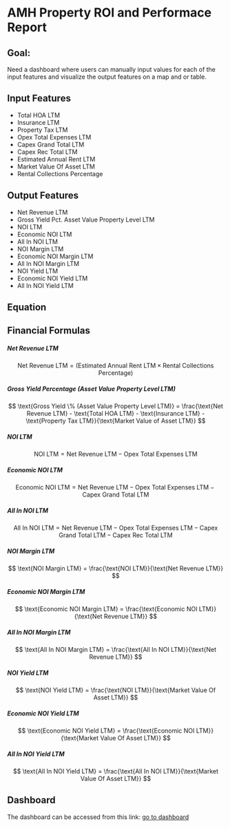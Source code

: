 # AMH Property ROI and Performace Report

## Goal:
Need a dashboard where users can manually input values for each of the input features and visualize the output features on a map and or table.

## Input Features
- Total HOA LTM
- Insurance LTM
- Property Tax LTM
- Opex Total Expenses LTM
- Capex Grand Total LTM
- Capex Rec Total LTM
- Estimated Annual Rent LTM
- Market Value Of Asset LTM
- Rental Collections Percentage

## Output Features
- Net Revenue LTM
- Gross Yield Pct. Asset Value Property Level LTM
- NOI LTM
- Economic NOI LTM
- All In NOI LTM
- NOI Margin LTM
- Economic NOI Margin LTM
- All In NOI Margin LTM
- NOI Yield LTM
- Economic NOI Yield LTM
- All In NOI Yield LTM

## Equation
## Financial Formulas

##### Net Revenue LTM
$$
\text{Net Revenue LTM} = (\text{Estimated Annual Rent LTM} \times \text{Rental Collections Percentage})
$$

##### Gross Yield Percentage (Asset Value Property Level LTM)
$$
\text{Gross Yield \% (Asset Value Property Level LTM)} = 
\frac{\text{Net Revenue LTM} - \text{Total HOA LTM} - \text{Insurance LTM} - \text{Property Tax LTM}}{\text{Market Value of Asset LTM}}
$$

##### NOI LTM
$$
\text{NOI LTM} = \text{Net Revenue LTM} - \text{Opex Total Expenses LTM}
$$

##### Economic NOI LTM
$$
\text{Economic NOI LTM} = \text{Net Revenue LTM} - \text{Opex Total Expenses LTM} - \text{Capex Grand Total LTM}
$$

##### All In NOI LTM
$$
\text{All In NOI LTM} = \text{Net Revenue LTM} - \text{Opex Total Expenses LTM} - \text{Capex Grand Total LTM} - \text{Capex Rec Total LTM}
$$

##### NOI Margin LTM
$$
\text{NOI Margin LTM} = \frac{\text{NOI LTM}}{\text{Net Revenue LTM}}
$$

##### Economic NOI Margin LTM
$$
\text{Economic NOI Margin LTM} = \frac{\text{Economic NOI LTM}}{\text{Net Revenue LTM}}
$$

##### All In NOI Margin LTM
$$
\text{All In NOI Margin LTM} = \frac{\text{All In NOI LTM}}{\text{Net Revenue LTM}}
$$

##### NOI Yield LTM
$$
\text{NOI Yield LTM} = \frac{\text{NOI LTM}}{\text{Market Value Of Asset LTM}}
$$

##### Economic NOI Yield LTM
$$
\text{Economic NOI Yield LTM} = \frac{\text{Economic NOI LTM}}{\text{Market Value Of Asset LTM}}
$$

##### All In NOI Yield LTM
$$
\text{All In NOI Yield LTM} = \frac{\text{All In NOI LTM}}{\text{Market Value Of Asset LTM}}
$$


## Dashboard


The dashboard can be accessed from this link: [go to dashboard](https://smomtaz.github.io/amh_roi/)

